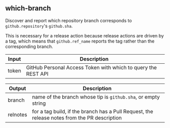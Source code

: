 ## which-branch

Discover and report which repository branch corresponds to `github.repository`'s `github.sha`.

This is necessary for a release action because release actions are driven by a tag, which means that `github.ref_name` reports the tag rather than the corresponding branch.

| Input | Description |
| ----- | ----------- |
| token | GitHub Personal Access Token with which to query the REST API |

| Output | Description |
| ------ | ----------- |
| branch | name of the branch whose tip is `github.sha`, or empty string |
| relnotes | for a tag build, if the branch has a Pull Request, the release notes from the PR description |
